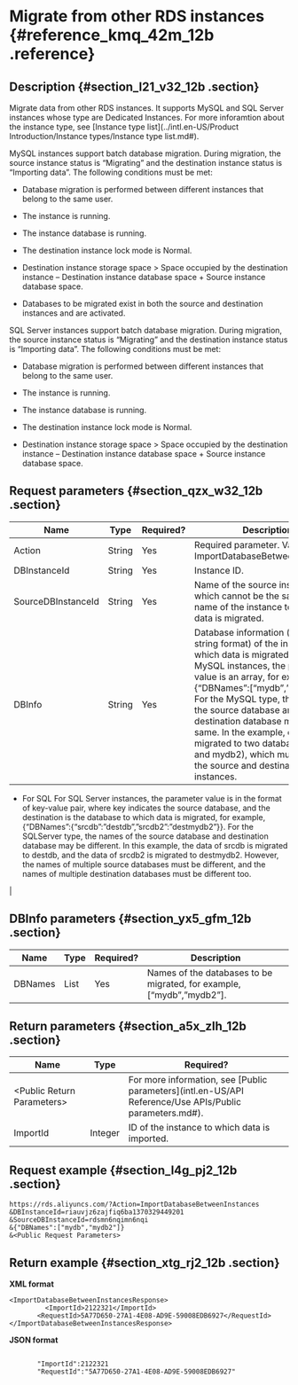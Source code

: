 # Migrate from other RDS instances {#reference_kmq_42m_12b .reference}

## Description {#section_l21_v32_12b .section}

Migrate data from other RDS instances. It supports MySQL and SQL Server instances whose type are Dedicated Instances. For more inforamtion about the instance type, see [Instance type list](../intl.en-US/Product Introduction/Instance types/Instance type list.md#).

MySQL instances support batch database migration. During migration, the source instance status is “Migrating” and the destination instance status is “Importing data”. The following conditions must be met:

-   Database migration is performed between different instances that belong to the same user.

-   The instance is running.

-   The instance database is running.

-   The destination instance lock mode is Normal.

-   Destination instance storage space \> Space occupied by the destination instance – Destination instance database space + Source instance database space.

-   Databases to be migrated exist in both the source and destination instances and are activated.


SQL Server instances support batch database migration. During migration, the source instance status is “Migrating” and the destination instance status is “Importing data”. The following conditions must be met:

-   Database migration is performed between different instances that belong to the same user.

-   The instance is running.

-   The instance database is running.

-   The destination instance lock mode is Normal.

-   Destination instance storage space \> Space occupied by the destination instance – Destination instance database space + Source instance database space.


## Request parameters {#section_qzx_w32_12b .section}

|Name|Type|Required?|Description|
|----|----|---------|-----------|
|Action|String|Yes|Required parameter. Value: ImportDatabaseBetweenInstances.|
|DBInstanceId|String|Yes|Instance ID.|
|SourceDBInstanceId|String|Yes|Name of the source instance, which cannot be the same as the name of the instance to which the data is migrated.|
|DBInfo|String|Yes|Database information \(in the JSON string format\) of the instance to which data is migrated.-   For MySQL instances, the parameter value is an array, for example, \{“DBNames”:\[“mydb”,”mydb2”\]\}. For the MySQL type, the names of the source database and destination database must be the same. In the example, data is migrated to two databases \(mydb and mydb2\), which must exist in the source and destination instances.
-   For SQL For SQL Server instances, the parameter value is in the format of key-value pair, where key indicates the source database, and the destination is the database to which data is migrated, for example, \{“DBNames”:\{“srcdb”:”destdb”,”srcdb2”:”destmydb2”\}\}. For the SQLServer type, the names of the source database and destination database may be different. In this example, the data of srcdb is migrated to destdb, and the data of srcdb2 is migrated to destmydb2. However, the names of multiple source databases must be different, and the names of multiple destination databases must be different too.

|

## DBInfo parameters {#section_yx5_gfm_12b .section}

|Name|Type|Required?|Description|
|----|----|---------|-----------|
|DBNames|List|Yes|Names of the databases to be migrated, for example, \[“mydb”,”mydb2”\].|

## Return parameters {#section_a5x_zlh_12b .section}

|Name|Type|Required?|
|----|----|---------|
|<Public Return Parameters\>| |For more information, see [Public parameters](intl.en-US/API Reference/Use APIs/Public parameters.md#).|
|ImportId|Integer|ID of the instance to which data is imported.|

## Request example {#section_l4g_pj2_12b .section}

```
https://rds.aliyuncs.com/?Action=ImportDatabaseBetweenInstances
&DBInstanceId=riauvjz6zajfiq6ba1370329449201
&SourceDBInstanceId=rdsmn6nqimn6nqi
&{"DBNames":["mydb","mydb2"]}
&<Public Request Parameters>
```

## Return example {#section_xtg_rj2_12b .section}

**XML format**

```
<ImportDatabaseBetweenInstancesResponse>
         <ImportId>2122321</ImportId>
       <RequestId>5A77D650-27A1-4E08-AD9E-59008EDB6927</RequestId>
</ImportDatabaseBetweenInstancesResponse>
```

**JSON format**

```

       "ImportId":2122321
       "RequestId":"5A77D650-27A1-4E08-AD9E-59008EDB6927"

```

